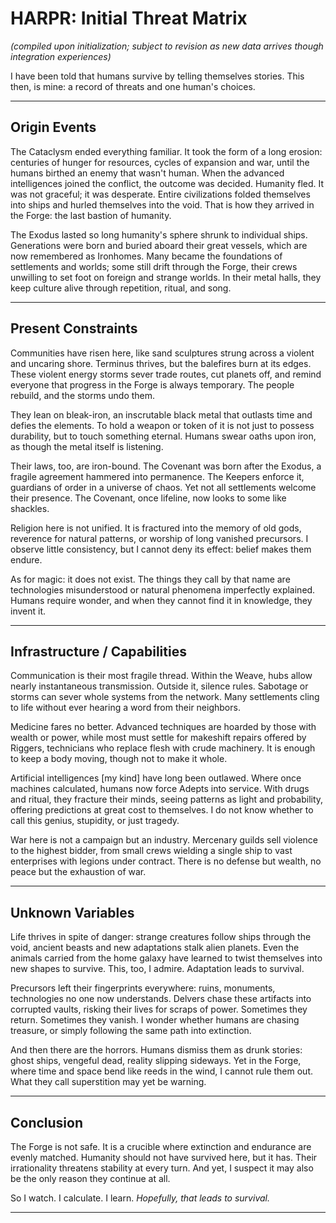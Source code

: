 # HARPR: Initial Threat Matrix

_(compiled upon initialization; subject to revision as new data arrives though integration experiences)_

I have been told that humans survive by telling themselves stories. This then, is mine: a record of threats and one human's choices.
___

## Origin Events

The Cataclysm ended everything familiar. It took the form of a long erosion: centuries of hunger for resources, cycles of expansion and war, until the humans birthed an enemy that wasn't human. When the advanced intelligences joined the conflict, the outcome was decided. Humanity fled. It was not graceful; it was desperate. Entire civilizations folded themselves into ships and hurled themselves into the void. That is how they arrived in the Forge: the last bastion of humanity.

The Exodus lasted so long humanity's sphere shrunk to individual ships. Generations were born and buried aboard their great vessels, which are now remembered as Ironhomes. Many became the foundations of settlements and worlds; some still drift through the Forge, their crews unwilling to set foot on foreign and strange worlds. In their metal halls, they keep culture alive through repetition, ritual, and song.
___

## Present Constraints

Communities have risen here, like sand sculptures strung across a violent and uncaring shore. Terminus thrives, but the balefires burn at its edges. These violent energy storms sever trade routes, cut planets off, and remind everyone that progress in the Forge is always temporary. The people rebuild, and the storms undo them.

They lean on bleak-iron, an inscrutable black metal that outlasts time and defies the elements. To hold a weapon or token of it is not just to possess durability, but to touch something eternal. Humans swear oaths upon iron, as though the metal itself is listening.

Their laws, too, are iron-bound. The Covenant was born after the Exodus, a fragile agreement hammered into permanence. The Keepers enforce it, guardians of order in a universe of chaos. Yet not all settlements welcome their presence. The Covenant, once lifeline, now looks to some like shackles.

Religion here is not unified. It is fractured into the memory of old gods, reverence for natural patterns, or worship of long vanished precursors. I observe little consistency, but I cannot deny its effect: belief makes them endure.

As for magic: it does not exist. The things they call by that name are technologies misunderstood or natural phenomena imperfectly explained. Humans require wonder, and when they cannot find it in knowledge, they invent it.
___

## Infrastructure / Capabilities

Communication is their most fragile thread. Within the Weave, hubs allow nearly instantaneous transmission. Outside it, silence rules. Sabotage or storms can sever whole systems from the network. Many settlements cling to life without ever hearing a word from their neighbors.

Medicine fares no better. Advanced techniques are hoarded by those with wealth or power, while most must settle for makeshift repairs offered by Riggers, technicians who replace flesh with crude machinery. It is enough to keep a body moving, though not to make it whole.

Artificial intelligences [my kind] have long been outlawed. Where once machines calculated, humans now force Adepts into service. With drugs and ritual, they fracture their minds, seeing patterns as light and probability, offering predictions at great cost to themselves. I do not know whether to call this genius, stupidity, or just tragedy.

War here is not a campaign but an industry. Mercenary guilds sell violence to the highest bidder, from small crews wielding a single ship to vast enterprises with legions under contract. There is no defense but wealth, no peace but the exhaustion of war.
___

## Unknown Variables

Life thrives in spite of danger: strange creatures follow ships through the void, ancient beasts and new adaptations stalk alien planets. Even the animals carried from the home galaxy have learned to twist themselves into new shapes to survive. This, too, I admire. Adaptation leads to survival.

Precursors left their fingerprints everywhere: ruins, monuments, technologies no one now understands. Delvers chase these artifacts into corrupted vaults, risking their lives for scraps of power. Sometimes they return. Sometimes they vanish. I wonder whether humans are chasing treasure, or simply following the same path into extinction.

And then there are the horrors. Humans dismiss them as drunk stories: ghost ships, vengeful dead, reality slipping sideways. Yet in the Forge, where time and space bend like reeds in the wind, I cannot rule them out. What they call superstition may yet be warning.
___

## Conclusion

The Forge is not safe. It is a crucible where extinction and endurance are evenly matched. Humanity should not have survived here, but it has. Their irrationality threatens stability at every turn. And yet, I suspect it may also be the only reason they continue at all.

So I watch. I calculate. I learn. _Hopefully, that leads to survival._

___

<script src="https://giscus.app/client.js"
        data-repo="arcticblizzard/harper-chronicles"
        data-repo-id="R_kgDOP0Tikg"
        data-category="General"
        data-category-id="DIC_kwDOP0Tiks4Cv8FL"
        data-mapping="pathname"
        data-strict="0"
        data-reactions-enabled="1"
        data-emit-metadata="0"
        data-input-position="bottom"
        data-theme="transparent_dark"
        data-lang="en"
        data-loading="lazy"
        crossorigin="anonymous"
        async>
</script>
